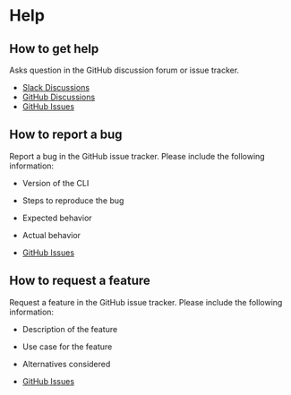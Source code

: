 # Help

## How to get help

Asks question in the GitHub discussion forum or issue tracker.

* [Slack Discussions](https://join.slack.com/t/apigear/shared_invite/zt-1s28cyfme-ohvlpZd3nUxHN0uRIFeKXw)
* [GitHub Discussions](https://github.com/orgs/apigear-io/discussions)
* [GitHub Issues](https://github.com/apigear-io/cli/issues)

## How to report a bug

Report a bug in the GitHub issue tracker. Please include the following information:

* Version of the CLI
* Steps to reproduce the bug
* Expected behavior
* Actual behavior



* [GitHub Issues](https://github.com/apigear-io/cli/issues)


## How to request a feature

Request a feature in the GitHub issue tracker. Please include the following information:

* Description of the feature
* Use case for the feature
* Alternatives considered


* [GitHub Issues](https://github.com/apigear-io/cli/issues)